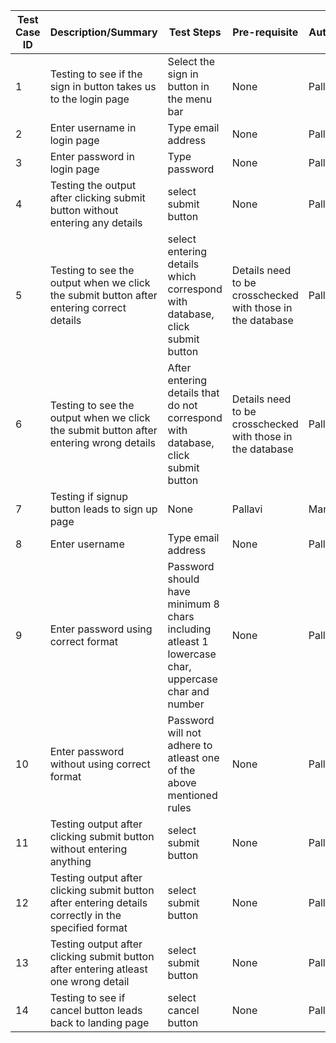 | Test Case ID  | Description/Summary  | Test Steps | Pre-requisite | Author  | Test Method |
| ------------- | -------------------- | ---------- | ------------- | ------- | ----------- |
|1| Testing to see if the sign in button takes us to the login page| Select the sign in button in the menu bar| None| Pallavi| Manual|
|2|Enter username in login page |Type email address |None | Pallavi |Manual |
|3| Enter password in login page |Type password | None| Pallavi |Manual |
|4|Testing the output after clicking submit button without entering any details| select submit button|None | Pallavi |Manual|
|5|Testing to see the output when we click the submit button after entering correct details |select entering details which correspond with database, click submit button |Details need to be crosschecked with those in the database | Pallavi |Manual|
|6|Testing to see the output when we click the submit button after entering wrong details |After entering details that do not correspond with database, click submit button |Details need to be crosschecked with those in the database| Pallavi |Manual|
|7|Testing if signup button leads to sign up page |None | Pallavi |Manual|
|8|Enter username | Type email address |None | Pallavi |Manual|
|9|Enter password using correct format |Password should have minimum 8 chars including atleast 1 lowercase char, uppercase char and number |None | Pallavi |Manual|
|10|Enter password without using correct format |Password will not adhere to atleast one of the above mentioned rules |None | Pallavi |Manual|
|11| Testing output after clicking submit button without entering anything| select submit button |None |Pallavi|Manual|
|12|Testing output after clicking submit button after entering details correctly in the specified format|select submit button |None |Pallavi|Manual|
|13|Testing output after clicking submit button after entering atleast one wrong detail|select submit button|None |Pallavi|Manual|
|14|Testing to see if cancel button leads back to landing page|select cancel button |None |Pallavi|Manual|
